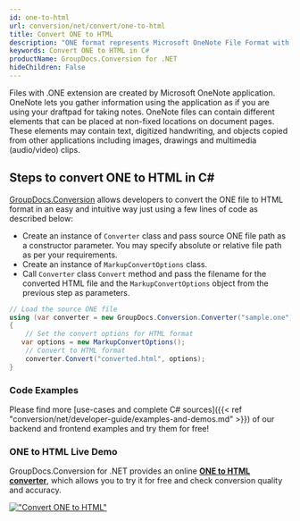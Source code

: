 ```yaml
---
id: one-to-html
url: conversion/net/convert/one-to-html
title: Convert ONE to HTML
description: "ONE format represents Microsoft OneNote File Format with .one extension. Learn how to convert ONE to HTML file programmatically in C# language using GroupDocs.Conversion for .NET library."
keywords: Convert ONE to HTML in C#
productName: GroupDocs.Conversion for .NET
hideChildren: False
---
```


Files with .ONE extension are created by Microsoft OneNote application. OneNote lets you gather information using the application as if you are using your draftpad for taking notes. OneNote files can contain different elements that can be placed at non-fixed locations on document pages. These elements may contain text, digitized handwriting, and objects copied from other applications including images, drawings and multimedia (audio/video) clips.

## Steps to convert ONE to HTML in C#

[GroupDocs.Conversion](https://products.groupdocs.com/conversion/net) allows developers to convert the ONE file to HTML format in an easy and intuitive way just using a few lines of code as described below:

* Create an instance of `Converter` class and pass source ONE file path as a constructor parameter. You may specify absolute or relative file path as per your requirements. 
* Create an instance of `MarkupConvertOptions` class.
* Call `Converter` class `Convert` method and pass the filename for the converted HTML file and the `MarkupConvertOptions` object from the previous step as parameters.

```csharp
// Load the source ONE file
using (var converter = new GroupDocs.Conversion.Converter("sample.one"))
{
    // Set the convert options for HTML format
   var options = new MarkupConvertOptions();
    // Convert to HTML format
    converter.Convert("converted.html", options);
}
```

### Code Examples

Please find more [use-cases and complete C# sources]({{< ref "conversion/net/developer-guide/examples-and-demos.md" >}}) of our backend and frontend examples and try them for free!

### ONE to HTML Live Demo

GroupDocs.Conversion for .NET provides an online [**ONE to HTML converter**](https://products.groupdocs.app/conversion/one-to-html), which allows you to try it for free and check conversion quality and accuracy.

[!["Convert ONE to HTML"](conversion/net/images/convert-to-html/convert-one-to-html.png)](https://products.groupdocs.app/conversion/one-to-html)